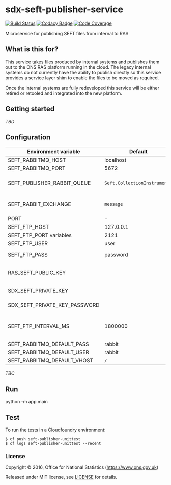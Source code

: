 # sdx-seft-publisher-service

[![Build Status](https://travis-ci.org/ONSdigital/sdx-seft-publisher-service.svg?branch=master)](https://travis-ci.org/ONSdigital/sdx-seft-publisher-service) [![Codacy Badge](https://api.codacy.com/project/badge/Grade/475f9da4585c411fbbc1ac803ce2baf5)](https://www.codacy.com/app/ons-sdc/sdx-seft-publisher-service?utm_source=github.com&amp;utm_medium=referral&amp;utm_content=ONSdigital/sdx-seft-publisher-service&amp;utm_campaign=Badge_Grade) [![Code Coverage](https://codecov.io/gh/ONSdigital/sdx-seft-publisher-service/branch/master/graph/badge.svg)](https://codecov.io/gh/ONSdigital/sdx-seft-publisher-service)

Microservice for publishing SEFT files from internal to RAS

## What is this for?

This service takes files produced by internal systems and publishes them out to the ONS RAS platform running in the cloud. The legacy internal systems do not currently have the ability to publish directly so this service provides a service layer shim to enable the files to be moved as required.

Once the internal systems are fully redeveloped this service will be either retired or retooled and integrated into the new platform.

## Getting started

_TBD_

## Configuration

| Environment variable          | Default   | Description
| --------------------          | -------   | -----------
| SEFT_RABBITMQ_HOST            | localhost |
| SEFT_RABBITMQ_PORT            | 5672      |
| SEFT_PUBLISHER_RABBIT_QUEUE   | `Seft.CollectionInstruments` | Outgoing queue to publish to
| SEFT_RABBIT_EXCHANGE          | `message` | RabbitMQ exchange to use
| PORT                          | -         | Service port
| SEFT_FTP_HOST                 | 127.0.0.1 | Source host
| SEFT_FTP_PORT                variables | 2121      | Source port
| SEFT_FTP_USER                 | user      | Source user
| SEFT_FTP_PASS                 | password  | Source password
| RAS_SEFT_PUBLIC_KEY           |           | Destination encryption key
| SDX_SEFT_PRIVATE_KEY          |           | Local signing key
| SDX_SEFT_PRIVATE_KEY_PASSWORD |           | Signing key password
| SEFT_FTP_INTERVAL_MS          | 1800000   | Source polling interval (milliseconds)
| SEFT_RABBITMQ_DEFAULT_PASS    | rabbit    |
| SEFT_RABBITMQ_DEFAULT_USER    | rabbit    |
| SEFT_RABBITMQ_DEFAULT_VHOST   | `/`       |

_TBC_

## Run
python -m app.main

## Test

To run the tests in a Cloudfoundry environment:

```shell
$ cf push seft-publisher-unittest
$ cf logs seft-publisher-unittest --recent
```

### License

Copyright ©‎ 2016, Office for National Statistics (https://www.ons.gov.uk)

Released under MIT license, see [LICENSE](LICENSE) for details.
